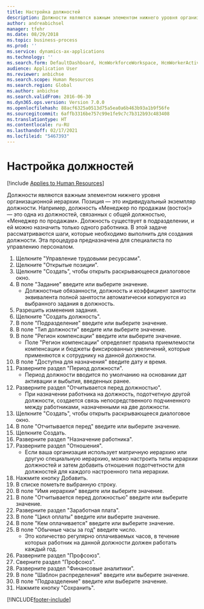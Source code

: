 ```yaml
---
title: Настройка должностей
description: Должности являются важным элементом нижнего уровня организационной иерархии.
author: andreabichsel
manager: tfehr
ms.date: 08/29/2018
ms.topic: business-process
ms.prod: ''
ms.service: dynamics-ax-applications
ms.technology: ''
ms.search.form: DefaultDashboard, HcmWorkforceWorkspace, HcmWorkerActivityChart, HcmAllWorkersListPart, HcmPosition, HcmPositionNewPosition, HcmJobLookup, HcmPositionReportsToDialog, HcmPositionLookup, FinancialDimensionDefaultTemplatesLookup, DimensionLookup, HcmPersonnelManagementWorkspace
audience: Application User
ms.reviewer: anbichse
ms.search.scope: Human Resources
ms.search.region: Global
ms.author: anbichse
ms.search.validFrom: 2016-06-30
ms.dyn365.ops.version: Version 7.0.0
ms.openlocfilehash: 88acf6325a0513d75a5ea0a6b463b93a1b9f56fe
ms.sourcegitcommit: 6affb3316be757c99e1fe9c7c7b312b93c483408
ms.translationtype: HT
ms.contentlocale: ru-RU
ms.lasthandoff: 02/17/2021
ms.locfileid: "5467393"
---
```

# <a name="set-up-positions"></a>Настройка должностей

[!include [Applies to Human Resources](../includes/applies-to-hr.md)]



Должности являются важным элементом нижнего уровня организационной иерархии. Позиция — это индивидуальный экземпляр должности. Например, должность «Менеджер по продажам (восток)» — это одна из должностей, связанных с общей должностью, «Менеджер по продажам». Должность существует в подразделении, и ей можно назначить только одного работника. В этой задаче рассматриваются шаги, которые необходимо выполнить для создания должности. Эта процедура предназначена для специалиста по управлению персоналом.

1. Щелкните "Управление трудовыми ресурсами".
2. Щелкните "Открытые позиции".
3. Щелкните "Создать", чтобы открыть раскрывающееся диалоговое окно.
4. В поле "Задание" введите или выберите значение.
    * Должностные обязанности, должность и коэффициент занятости эквивалента полной занятости автоматически копируются из выбранного задания в должность.  
5. Разрешить изменения задания.
6. Щелкните "Создать должность".
7. В поле "Подразделение" введите или выберите значение.
8. В поле "Тип должности" введите или выберите значение.
9. В поле "Регион компенсации" введите или выберите значение.
    * Поле "Регион компенсации" определяет правила приемлемости компенсации и бюджеты фиксированных увеличений, которые применяются к сотруднику на данной должности.  
10. В поле "Доступна для назначения" введите дату и время.
11. Разверните раздел "Период должности".
    * Период должности вводится по умолчанию на основании дат активации и выбытия, введенных ранее.  
12. Разверните раздел "Отчитывается перед должностью".
    * При назначении работника на должность, подотчетную другой должности, создается связь непосредственного подчиненного между работниками, назначенными на две должности.  
13. Щелкните "Создать", чтобы открыть раскрывающееся диалоговое окно.
14. В поле "Отчитывается перед" введите или выберите значение.
15. Щелкните Создать.
16. Разверните раздел "Назначение работника".
17. Разверните раздел "Отношения".
    * Если ваша организация использует матричную иерархию или другую специальную иерархию, можно настроить типы иерархии должностей и затем добавить отношения подотчетности для должностей для каждого настроенного типа иерархии.  
18. Нажмите кнопку Добавить.
19. В списке пометьте выбранную строку.
20. В поле "Имя иерархии" введите или выберите значение.
21. В поле "Отчитывается перед должностью" введите или выберите значение.
22. Разверните раздел "Заработная плата".
23. В поле "Цикл оплаты" введите или выберите значение.
24. В поле "Кем оплачивается" введите или выберите значение.
25. В поле "Обычные часы за год" введите число.
    * Это количество регулярно оплачиваемых часов, в течение которых работник на данной должности должен работать каждый год.  
26. Разверните раздел "Профсоюз".
27. Сверните раздел "Профсоюз".
28. Разверните раздел "Финансовые аналитики".
29. В поле "Шаблон распределения" введите или выберите значение.
30. В поле "Подразделение" введите или выберите значение.
31. Нажмите кнопку "Сохранить".



[!INCLUDE[footer-include](../includes/footer-banner.md)]